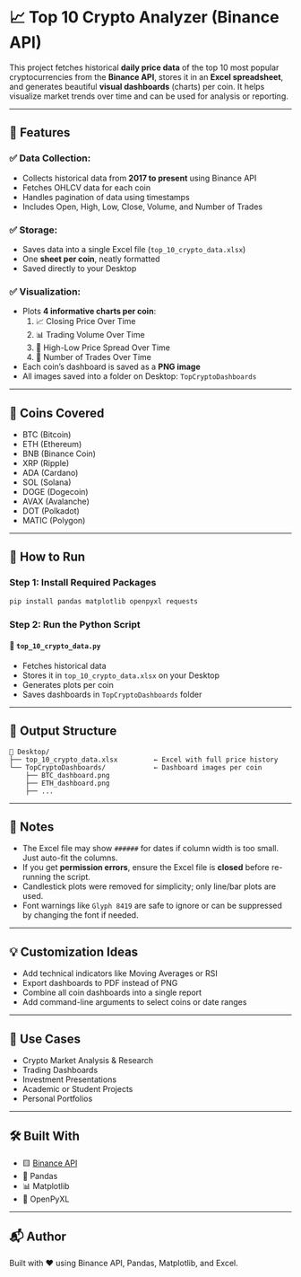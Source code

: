 # 📈 Top 10 Crypto Analyzer (Binance API)

This project fetches historical **daily price data** of the top 10 most popular cryptocurrencies from the **Binance API**, stores it in an **Excel spreadsheet**, and generates beautiful **visual dashboards** (charts) per coin. It helps visualize market trends over time and can be used for analysis or reporting.

---

## 🔧 Features

### ✅ Data Collection:
- Collects historical data from **2017 to present** using Binance API
- Fetches OHLCV data for each coin
- Handles pagination of data using timestamps
- Includes Open, High, Low, Close, Volume, and Number of Trades

### ✅ Storage:
- Saves data into a single Excel file (`top_10_crypto_data.xlsx`)
- One **sheet per coin**, neatly formatted
- Saved directly to your Desktop

### ✅ Visualization:
- Plots **4 informative charts per coin**:
  1. 📈 Closing Price Over Time
  2. 📊 Trading Volume Over Time
  3. 🔼 High-Low Price Spread Over Time
  4. 🔁 Number of Trades Over Time
- Each coin’s dashboard is saved as a **PNG image**
- All images saved into a folder on Desktop: `TopCryptoDashboards`

---

## 📂 Coins Covered

- BTC (Bitcoin)
- ETH (Ethereum)
- BNB (Binance Coin)
- XRP (Ripple)
- ADA (Cardano)
- SOL (Solana)
- DOGE (Dogecoin)
- AVAX (Avalanche)
- DOT (Polkadot)
- MATIC (Polygon)

---

## 🚀 How to Run

### Step 1: Install Required Packages

```bash
pip install pandas matplotlib openpyxl requests
```

### Step 2: Run the Python Script

#### 🧾 `top_10_crypto_data.py`
- Fetches historical data
- Stores it in `top_10_crypto_data.xlsx` on your Desktop
- Generates plots per coin
- Saves dashboards in `TopCryptoDashboards` folder

---

## 💾 Output Structure

```
📁 Desktop/
├── top_10_crypto_data.xlsx         ← Excel with full price history
└── TopCryptoDashboards/            ← Dashboard images per coin
    ├── BTC_dashboard.png
    ├── ETH_dashboard.png
    ├── ...
```

---

## 📝 Notes

- The Excel file may show `######` for dates if column width is too small. Just auto-fit the columns.
- If you get **permission errors**, ensure the Excel file is **closed** before re-running the script.
- Candlestick plots were removed for simplicity; only line/bar plots are used.
- Font warnings like `Glyph 8419` are safe to ignore or can be suppressed by changing the font if needed.

---

## 💡 Customization Ideas

- Add technical indicators like Moving Averages or RSI
- Export dashboards to PDF instead of PNG
- Combine all coin dashboards into a single report
- Add command-line arguments to select coins or date ranges

---

## 🧠 Use Cases

- Crypto Market Analysis & Research
- Trading Dashboards
- Investment Presentations
- Academic or Student Projects
- Personal Portfolios

---

## 🛠️ Built With

- 🟨 [Binance API](https://binance-docs.github.io/apidocs/spot/en/)
- 🐼 Pandas
- 📊 Matplotlib
- 📓 OpenPyXL

---

## 📬 Author

Built with ❤️ using Binance API, Pandas, Matplotlib, and Excel.
